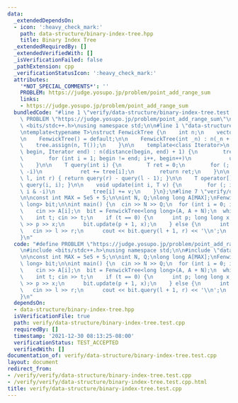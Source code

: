 ```yaml
---
data:
  _extendedDependsOn:
  - icon: ':heavy_check_mark:'
    path: data-structure/binary-index-tree.hpp
    title: Binary Index Tree
  _extendedRequiredBy: []
  _extendedVerifiedWith: []
  _isVerificationFailed: false
  _pathExtension: cpp
  _verificationStatusIcon: ':heavy_check_mark:'
  attributes:
    '*NOT_SPECIAL_COMMENTS*': ''
    PROBLEM: https://judge.yosupo.jp/problem/point_add_range_sum
    links:
    - https://judge.yosupo.jp/problem/point_add_range_sum
  bundledCode: "#line 1 \"verify/data-structure/binary-index-tree.test.cpp\"\n#define\
    \ PROBLEM \"https://judge.yosupo.jp/problem/point_add_range_sum\"\n\n#include\
    \ <bits/stdc++.h>\nusing namespace std;\n\n#line 1 \"data-structure/binary-index-tree.hpp\"\
    \ntemplate<typename T>\nstruct FenwickTree {\n    int n;\n    vector<T> tree;\n\
    \n    FenwickTree() = default;\n\n    FenwickTree(int _n) : n(_n + 1) {\n    \
    \    tree.assign(n, T());\n    }\n\n    template<class Iterator>\n    FenwickTree(Iterator\
    \ begin, Iterator end) : n(distance(begin, end) + 1) {\n        tree.resize(n);\n\
    \        for (int i = 1; begin != end; i++, begin++)\n            update(i, *begin);\n\
    \    }\n\n    T query(int i) {\n        T ret = 0;\n        for (; i; i -= i &\
    \ -i)\n            ret += tree[i];\n        return ret;\n    }\n\n    T query(int\
    \ l, int r) { return query(r) - query(l - 1); }\n\n    T operator[](int i) { return\
    \ query(i, i); }\n\n    void update(int i, T v) {\n        for (; i <= n; i +=\
    \ i & -i)\n            tree[i] += v;\n    }\n};\n#line 7 \"verify/data-structure/binary-index-tree.test.cpp\"\
    \n\nconst int MAX = 5e5 + 5;\n\nint N, Q;\nlong long A[MAX];\nFenwickTree<long\
    \ long> bit;\n\nint main() {\n  cin >> N >> Q;\n  for (int i = 0; i < N; i++)\n\
    \    cin >> A[i];\n  bit = FenwickTree<long long>(A, A + N);\n  while (Q--) {\n\
    \    int t; cin >> t;\n    if (t == 0) {\n      int p; long long x;\n      cin\
    \ >> p >> x;\n      bit.update(p + 1, x);\n    } else {\n      int l, r;\n   \
    \   cin >> l >> r;\n      cout << bit.query(l + 1, r) << '\\n';\n    }\n  }\n\
    }\n"
  code: "#define PROBLEM \"https://judge.yosupo.jp/problem/point_add_range_sum\"\n\
    \n#include <bits/stdc++.h>\nusing namespace std;\n\n#include \"data-structure/binary-index-tree.hpp\"\
    \n\nconst int MAX = 5e5 + 5;\n\nint N, Q;\nlong long A[MAX];\nFenwickTree<long\
    \ long> bit;\n\nint main() {\n  cin >> N >> Q;\n  for (int i = 0; i < N; i++)\n\
    \    cin >> A[i];\n  bit = FenwickTree<long long>(A, A + N);\n  while (Q--) {\n\
    \    int t; cin >> t;\n    if (t == 0) {\n      int p; long long x;\n      cin\
    \ >> p >> x;\n      bit.update(p + 1, x);\n    } else {\n      int l, r;\n   \
    \   cin >> l >> r;\n      cout << bit.query(l + 1, r) << '\\n';\n    }\n  }\n\
    }\n"
  dependsOn:
  - data-structure/binary-index-tree.hpp
  isVerificationFile: true
  path: verify/data-structure/binary-index-tree.test.cpp
  requiredBy: []
  timestamp: '2021-12-30 08:13:25-08:00'
  verificationStatus: TEST_ACCEPTED
  verifiedWith: []
documentation_of: verify/data-structure/binary-index-tree.test.cpp
layout: document
redirect_from:
- /verify/verify/data-structure/binary-index-tree.test.cpp
- /verify/verify/data-structure/binary-index-tree.test.cpp.html
title: verify/data-structure/binary-index-tree.test.cpp
---
```

